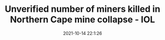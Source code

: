 ---
"title": "Unverified number of miners killed in Northern Cape mine collapse - IOL"
"date": "2021-10-14 22:1:26"
"feed_name": "GOOGLENEWSMINING"
"feed_website": "https://news.google.com/search?q=mining%2Bincident&hl=en-US&gl=US&ceid=US:en"
"feed_rss": "https://news.google.com/rss/search?q=mining%2Bincident&hl=en-US&gl=US&ceid=US:en"
"link": "https://www.iol.co.za/news/south-africa/northern-cape/unverified-number-of-miners-killed-in-northern-cape-mine-collapse-eb19324b-1571-4c9f-8075-10f367546c88"
"source": "{'href': 'https://www.iol.co.za', 'title': 'IOL'}"
"file": "_posts/2021-1-1-75b47417532fc15d0c9e68d924cd23c9b4bd73c2.md"
"accident": "1"
"drilling": "0"
"dead": "0"
"injured": "0"
"arrested": "0"
"place": "unknown place"
"where": "unknown site"
"causes": "unknown"
"place_uri": "unknown place"
---